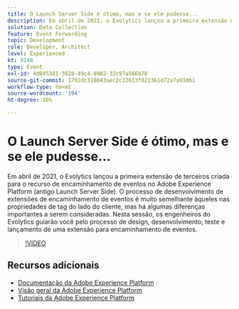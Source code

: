 ```yaml
---
title: O Launch Server Side é ótimo, mas e se ele pudesse...
description: Em abril de 2021, o Evolytics lançou a primeira extensão de terceiros criada para o recurso de encaminhamento de eventos no Adobe Experience Platform (antigo Launch Server Side). O processo de desenvolvimento de extensões de encaminhamento de eventos é muito semelhante àqueles nas propriedades de tag do lado do cliente, mas há algumas diferenças importantes a serem consideradas. Nesta sessão, os engenheiros do Evolytics guiarão você pelo processo de design, desenvolvimento, teste e lançamento de uma extensão para encaminhamento de eventos.
solution: Data Collection
feature: Event Forwarding
topic: Development
role: Developer, Architect
level: Experienced
kt: 9148
type: Event
exl-id: 4d045381-3828-49c4-9982-32c97a566b78
source-git-commit: 1792dc318643aec2c12613f621361d72a7a918b1
workflow-type: tm+mt
source-wordcount: '194'
ht-degree: 16%

---
```


# O Launch Server Side é ótimo, mas e se ele pudesse...

Em abril de 2021, o Evolytics lançou a primeira extensão de terceiros criada para o recurso de encaminhamento de eventos no Adobe Experience Platform (antigo Launch Server Side). O processo de desenvolvimento de extensões de encaminhamento de eventos é muito semelhante àqueles nas propriedades de tag do lado do cliente, mas há algumas diferenças importantes a serem consideradas. Nesta sessão, os engenheiros do Evolytics guiarão você pelo processo de design, desenvolvimento, teste e lançamento de uma extensão para encaminhamento de eventos.

>[!VIDEO](https://video.tv.adobe.com/v/337591/?quality=12&learn=on&hidetitle=true)

## Recursos adicionais

- [Documentação da Adobe Experience Platform](https://experienceleague.adobe.com/docs/experience-platform.html?lang=pt-BR)
- [Visão geral da Adobe Experience Platform](https://experienceleague.adobe.com/docs/experience-platform/landing/home.html?lang=pt-BR)
- [Tutoriais da Adobe Experience Platform](https://experienceleague.adobe.com/docs/platform-learn/tutorials/overview.html?lang=pt-BR)
